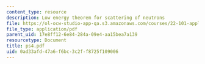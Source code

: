 ```yaml
---
content_type: resource
description: Low energy theorem for scattering of neutrons
file: https://ol-ocw-studio-app-qa.s3.amazonaws.com/courses/22-101-applied-nuclear-physics-fall-2003/0ad33afd47a6f6bc3c2ff8725f109006_ps4.pdf
file_type: application/pdf
parent_uid: 17e8ff12-6e84-284a-09e4-aa15bea7a139
resourcetype: Document
title: ps4.pdf
uid: 0ad33afd-47a6-f6bc-3c2f-f8725f109006
---
```

